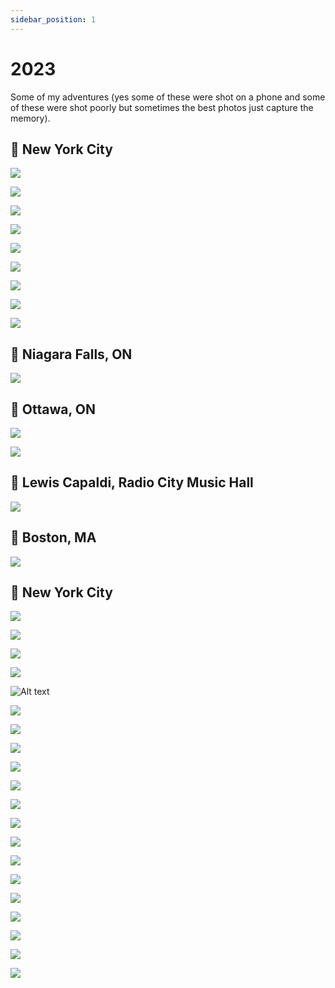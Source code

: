 ```yaml
---
sidebar_position: 1
---
```


# 2023

Some of my adventures (yes some of these were shot on a phone and some of these were shot poorly but sometimes the best photos just capture the memory).



## 📌 New York City

![](image-48.png)

![](image-46.png)

![](image-47.png)

![](image-44.png)

![](image-40.png)

![](image-38.png)

![](image-36.png)

![](image-37.png)

![](image-39.png)

## 📌 Niagara Falls, ON

![](image-35.png)

## 📌 Ottawa, ON

![](image-43.png)

![](image-42.png)


## 📌 Lewis Capaldi, Radio City Music Hall

![](image-45.png)

## 📌 Boston, MA

![](image-41.png)

## 📌 New York City

![](image-34.png)

![](image-33.png)

![](image-32.png)

![](image-31.png)

![Alt text](image-30.png)

![](image-29.png)

![](image-28.png)

![](image-25.png)

![](image-26.png)

![](image-27.png)

![](image-24.png)

![](image-23.png)

![](image-22.png)

![](image-21.png)

![](image-20.png)

![](image-17.png)

![](image-15.png)

![](image-18.png)

![](image-19.png)

![](image-14.png)

